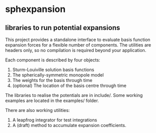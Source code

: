 # sphexpansion
## libraries to run potential expansions 

This project provides a standalone interface to evaluate basis function expansion forces for a flexible number of components.
The utilities are headers only, so no compilation is required beyond your application.

Each component is described by four objects:
1. Sturm-Louiville solution basis functions
2. The spherically-symmetric monopole model
3. The weights for the basis through time
4. (optional) The location of the basis centre through time

The libraries to realise the potentials are in include/. Some working examples are located in the examples/ folder.

There are also working utilities:
1. A leapfrog integrator for test integrations
2. A (draft) method to accumulate expansion coefficients.
